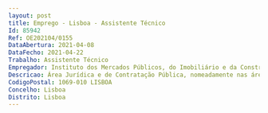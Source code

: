 ```yaml
--- 
layout: post
title: Emprego - Lisboa - Assistente Técnico
Id: 85942
Ref: OE202104/0155
DataAbertura: 2021-04-08
DataFecho: 2021-04-22
Trabalho: Assistente Técnico
Empregador: Instituto dos Mercados Públicos, do Imobiliário e da Construção, I.P.
Descricao: Área Jurídica e de Contratação Pública, nomeadamente nas áreas de a) Apoio administrativo e logístico às diversas áreas da Direção b) Analise, triagem e encaminhamento da documentação dirigida à referida área c) Apoio aos instrutores dos processos de contraordenação.
CodigoPostal: 1069-010 LISBOA
Concelho: Lisboa
Distrito: Lisboa
--- 
```

